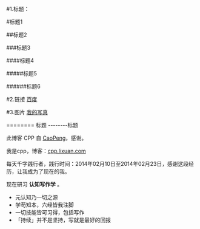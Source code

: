 #1.标题：

#标题1

##标题2

###标题3

####标题4

#####标题5

######标题6


#2.链接
[百度](https://www.baidu.com/)


#3.图片
[我的写真](http://image.baidu.com/search/detail?ct=503316480&z=0&ipn=d&word=%E5%9B%BE%E7%89%87&pn=1&spn=0&di=113048566290&pi=&rn=1&tn=baiduimagedetail&ie=utf-8&oe=utf-8&cl=2&lm=-1&cs=1183223528%2C3058066243&os=123530706%2C110939732&simid=4263705247%2C758731806&adpicid=0&ln=30&fr=ala&sme=&cg=&bdtype=0&objurl=http%3A%2F%2Fpic14.nipic.com%2F20110522%2F7411759_164157418126_2.jpg&fromurl=ippr_z2C%24qAzdH3FAzdH3Fooo_z%26e3Bgtrtv_z%26e3Bv54AzdH3Ffi5oAzdH3FnAzdH3F8cAzdH3F9m8c9bahjj01b8dv_z%26e3Bip4s&gsm=0)

========                                标题
--------标题



此博客 CPP 自 [CaoPeng](cpp.lixuan.com/)，感谢。



我是cpp，博客：[cpp.lixuan.com](www.baidu.com)

每天千字践行者，践行时间：2014年02月10日至2014年02月23日，感谢这段经历，让我成为了现在的我。

现在研习 **认知写作学** 。



- 元认知乃一切之源
- 学苟知本，六经皆我注脚 
- 一切技能皆可习得，包括写作
- 「持续」并不是坚持，写就是最好的回报



